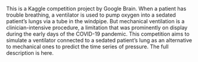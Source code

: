 This is a Kaggle competition project by Google Brain. When a patient has trouble breathing, a ventilator is used to pump oxygen into a sedated patient’s lungs via a tube in the windpipe. But mechanical ventilation is a clinician-intensive procedure, a limitation that was prominently on display during the early days of the COVID-19 pandemic. This competition aims to simulate a ventilator connected to a sedated patient’s lung as an alternative to mechanical ones to predict the time series of pressure. The full description is here.
